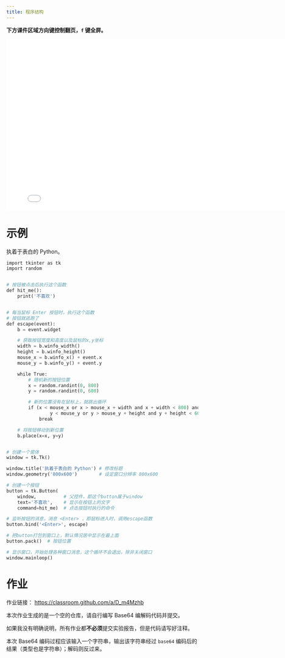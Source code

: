 ```yaml
---
title: 程序结构
---
```


**下方课件区域方向键控制翻页，`f` 键全屏。**

<iframe src="./slideshow.html" frameborder=0 width=800 height=450></iframe>

# 示例

执着于表白的 Python。

```python
import tkinter as tk
import random


# 按钮被点击后执行这个函数
def hit_me():
    print('不喜欢')


# 每当鼠标 Enter 按钮时，执行这个函数
# 按钮就逃跑了
def escape(event):
    b = event.widget

    # 获取按钮宽度和高度以及鼠标的x,y坐标
    width = b.winfo_width()
    height = b.winfo_height()
    mouse_x = b.winfo_x() + event.x
    mouse_y = b.winfo_y() + event.y

    while True:
        # 随机新的按钮位置
        x = random.randint(0, 800)
        y = random.randint(0, 600)

        # 新的位置没有在鼠标上，就跳出循环
        if (x < mouse_x or x > mouse_x + width and x + width < 800) and (
                y < mouse_y or y > mouse_y + height and y + height < 600):
            break

    # 将按钮移动到新位置
    b.place(x=x, y=y)


# 创建一个窗体
window = tk.Tk()

window.title('执着于表白的 Python') # 修改标题
window.geometry('800x600')        # 设定窗口分辨率 800x600

# 创建一个按钮
button = tk.Button(
    window,          # 父控件，即这个button属于window
    text='不喜欢',    # 显示在按钮上的文字
    command=hit_me)  # 点击按钮时执行的命令

# 监听按钮的消息，消息 <Enter> ，即鼠标进入时，调用escape函数
button.bind('<Enter>', escape)

# 把button打包到窗口上，默认情况居中显示在最上面
button.pack()  # 按钮位置

# 显示窗口，开始处理各种窗口消息，这个循环不会退出，除非关闭窗口
window.mainloop()
```


# 作业

作业链接： https://classroom.github.com/a/D_m4Mzhb

本次作业生成的是一个空的仓库，请自行编写 Base64 编解码代码并提交。

如果我没有明确说明，所有作业都**不必须**提交实验报告，但是代码请写好注释。

本次 Base64 编码过程应该输入一个字符串，输出该字符串经过 `base64` 编码后的结果（类型也是字符串）；解码则反过来。
